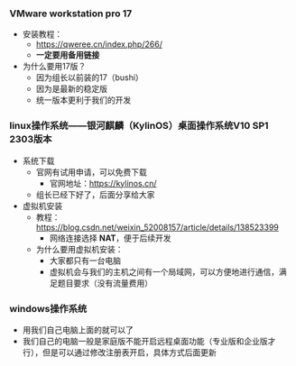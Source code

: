 ### VMware workstation pro 17

- 安装教程：
  - https://qweree.cn/index.php/266/
  - **一定要用备用链接**
- 为什么要用17版？
  - 因为组长以前装的17（bushi）
  - 因为是最新的稳定版
  - 统一版本更利于我们的开发

### linux操作系统——银河麒麟（KylinOS）桌面操作系统V10 SP1 2303版本

- 系统下载
  - 官网有试用申请，可以免费下载
    - 官网地址：https://kylinos.cn/
  - 组长已经下好了，后面分享给大家
- 虚拟机安装
  - 教程：https://blog.csdn.net/weixin_52008157/article/details/138523399
    - 网络连接选择 **NAT**，便于后续开发
  - 为什么要用虚拟机安装：
    - 大家都只有一台电脑
    - 虚拟机会与我们的主机之间有一个局域网，可以方便地进行通信，满足题目要求（没有流量费用）

### windows操作系统

- 用我们自己电脑上面的就可以了
- 我们自己的电脑一般是家庭版不能开启远程桌面功能（专业版和企业版才行），但是可以通过修改注册表开启，具体方式后面更新